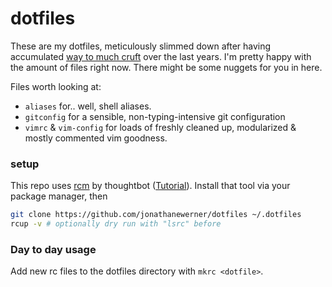 # dotfiles
These are my dotfiles, meticulously slimmed down after having accumulated [way to much cruft](https://github.com/jonathanewerner/dotfiles-old) over the last years.
I'm pretty happy with the amount of files right now. There might be some nuggets for you in here.

Files worth looking at: 
- `aliases` for.. well, shell aliases. 
- `gitconfig` for a sensible, non-typing-intensive git configuration
- `vimrc` & `vim-config` for loads of freshly cleaned up, modularized & mostly commented vim goodness. 

### setup
This repo uses [rcm](https://github.com/thoughtbot/rcm) by thoughtbot ([Tutorial](http://thoughtbot.github.io/rcm/rcm.7.html)).
Install that tool via your package manager, then

```bash
git clone https://github.com/jonathanewerner/dotfiles ~/.dotfiles
rcup -v # optionally dry run with "lsrc" before
```

### Day to day usage
Add new rc files to the dotfiles directory with `mkrc <dotfile>`.
